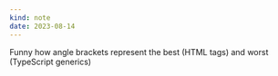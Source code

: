 ```yaml
---
kind: note
date: 2023-08-14
---
```


Funny how angle brackets represent the best (HTML tags) and worst (TypeScript generics)

